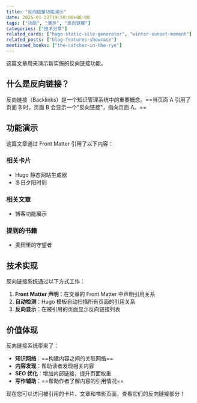 ```yaml
---
title: "反向链接功能演示"
date: 2025-01-22T19:50:00+08:00
tags: ["功能", "演示", "反向链接"]
categories: ["技术分享"]
related_cards: ["hugo-static-site-generator", "winter-sunset-moment"]
related_posts: ["blog-features-showcase"]
mentioned_books: ["the-catcher-in-the-rye"]
---
```


这篇文章用来演示新实施的反向链接功能。

## 什么是反向链接？

反向链接（Backlinks）是一个知识管理系统中的重要概念。==当页面 A 引用了页面 B 时，页面 B 会显示一个"反向链接"，指向页面 A。==

## 功能演示

这篇文章通过 Front Matter 引用了以下内容：

### 相关卡片
- Hugo 静态网站生成器
- 冬日夕阳时刻

### 相关文章  
- 博客功能展示

### 提到的书籍
- 麦田里的守望者

## 技术实现

反向链接系统通过以下方式工作：

1. **Front Matter 声明**：在文章的 Front Matter 中声明引用关系
2. **自动检测**：Hugo 模板自动扫描所有页面的引用关系
3. **反向显示**：在被引用的页面显示反向链接列表

## 价值体现

反向链接系统带来了：

- **知识网络**：==构建内容之间的关联网络==
- **内容发现**：帮助读者发现相关内容
- **SEO 优化**：增加内部链接，提升页面权重
- **写作辅助**：==帮助作者了解内容的引用情况==

现在您可以访问被引用的卡片、文章和书影页面，查看它们的反向链接部分！
